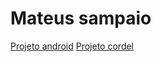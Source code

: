 # Mateus sampaio


 

 <a href="https://mateussampaio1502.github.io/html-css/desafios/D004/index.html" target="_blank">Projeto android</a>
 <a href="https://mateussampaio1502.github.io/html-css/desafios/D005/index.html" target="_blank">Projeto cordel</a>
